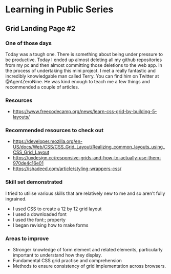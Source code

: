 # Learning in Public Series

## Grid Landing Page #2

### One of those days

Today was a tough one. There is something about being under pressure to be productive. Today I ended up almost deleting all my github repositories from my pc and then almost committing those deletions to the web app. In the process of undertaking this mini project. I met a really fantastic and incredibly knowledgable man called Terry. You can find him on Twitter at @AgentZeroNine. He was kind enough to teach me a few things and recommended a couple of articles.

### Resources

- https://www.freecodecamp.org/news/learn-css-grid-by-building-5-layouts/

### Recommended resources to check out

- https://developer.mozilla.org/en-US/docs/Web/CSS/CSS_Grid_Layout/Realizing_common_layouts_using_CSS_Grid_Layout
- https://uxdesign.cc/responsive-grids-and-how-to-actually-use-them-970de4c16e01
- https://ishadeed.com/article/styling-wrappers-css/


### Skill set demonstrated
I tried to utilise various skills that are relatively new to me and so aren't fully ingrained.

- I used CSS to create a 12 by 12 grid layout
- I used a downloaded font
- I used the font:; property 
- I began revising how to make forms

### Areas to improve

- Stronger knowledge of form element and related elements, particularly important to understand how they display.
- Fundamental CSS grid practise and comprehension
- Methods to ensure consistency of grid implementation across browsers.



